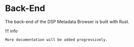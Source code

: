# Back-End

The back-end of the DSP Metadata Browser is built with Rust.

!!! info
    
    More documentation will be added progressively.
